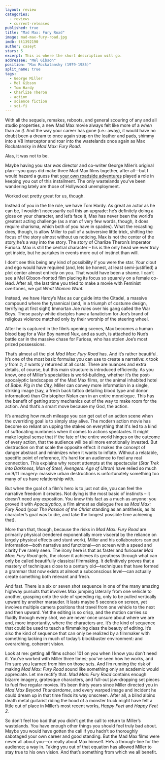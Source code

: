 ```yaml
---
layout: review
categories: 
  - reviews
  - current-releases
published: true
title: "Mad Max: Fury Road"
image: mad-max-fury-road.jpg
imdb: tt1392190
author: caseyt
stars: 5
excerpt: This is where the short description will go.
addressee: "Mel Gibson"
position: "Max Rockatansky (1979-1985)"
split_name: true
tags: 
  - George Miller
  - Mel Gibson
  - Tom Hardy
  - Charlize Theron
  - action
  - science fiction
  - sci-fi
---
```

With all the sequels, remakes, reboots, and general scouring of any and all studio properties, a new Mad Max movie always felt like more of a _when_ than an _if._  And the way your career has gone (i.e.: away), it would have no doubt been a dream to once again strap on the leather and pads, shimmy into a V8 Interceptor and roar into the wastelands once again as Max Rockatansky in _Mad Max: Fury Road_.

Alas, it was not to be. 

Maybe having you star _was_ director and co-writer George Miler’s original plan—you guys did make three Mad Max films together, after all—but I would hazard a guess that [your own roadside adventures](http://www.cnn.com/2006/LAW/08/02/gibson.charged/index.html?_s=PM:LAW) played a role in keeping you out of this installment. The only wastelands you’ve been wandering lately are those of Hollywood unemployment.

Worked out pretty great for us, though.

Instead of you in the tile role, we have Tom Hardy. As great an actor as he can be, I wouldn’t necessarily call this an upgrade: he’s definitely doing a gloss on your character, and let’s face it, Max has never been the world’s greatest acting challenge (as a man of very few words, though, it does require charisma, which both of you have in spades). What the recasting does, though, is allow Miller to pull of a subversive little trick, shifting the focus of the story almost without us noticing. Max is not the center of the story;he’s a way into the story. The story of Charlize Theron’s Imperator Furiosa. Max is still the central character – his is the only head we ever truly get inside, but he partakes in events more out of instinct than will.

I don’t see this being any kind of possibility if you were the star. Your clout and ego would have required (and, lets be honest, at least semi-justified) a plot center almost entirely on you. That would have been a shame. I can’t see a Mel Gibson-fronted film placing its focus so squarely on a female co-lead. After all, the last time you tried to make a movie with Feminist overtones, we got _What Women Want._

Instead, we have Hardy’s Max as our guide into the Citadel, a massive compound where the tyrannical (and, in a triumph of costume design, terrifying at first sight) Immortan Joe rules over his gang called the War Boys. These pasty-white disciples have a fanaticism for Joe’s brand of religious violence matched only by their worship of the steering wheel.

After he is captured in the film’s opening scenes, Max becomes a human blood bag for a War Boy named Nux, and as such, is attached to Nux’s battle car in the massive chase for Furiosa, who has stolen Joe’s most prized possessions.

That’s almost all the plot _Mad Max: Fury Road_ has. And it’s rather beautiful. It’s one of the most basic formulas you can use to create a narrative: _x_ took _y_ from _z_; _z_ wants _y_ returned at all costs. There are nuances and extra details, of course, but this main structure is introduced efficiently. As you know, one of Miller’s specialties is world-building, whether it’s the post-apocalyptic landscapes of the Mad Max films, or the animal inhabited hotel of _Babe: Pig in the City,_ Miller can convey more information in a single, striking image (say, a fresh back tattoo detailing blood type and donor information) than Christopher Nolan can in an entire monologue. This has the benefit of getting story mechanics out of the way to make room for the action. And that’s a smart move because my God, the action.

It’s amazing how much mileage you can get out of an action scene when the overriding goal is to simply stay alive. The modern action movie has become so reliant on upping the stakes on everything that it's led to a kind of suffocating numbness when it comes to actions spectacles. It might make logical sense that if the fate of the entire world hinges on the outcome of every action, that the audience will be all more emotionally invested. But destruction on that scale the opposite effect: it makes the concept of danger abstract and minimizes when it wants to inflate. Without a relatable, specific point of reference, it's hard for an audience to feel any real connection. This explains why recent attempts at the spectacular (_Star_ _Trek Into Darkness_, _Man of Steel, Avengers: Age of_ _Ultron)_ have relied so much on 9/11 imagery: massive urban destructions is unfortunately something too many of us have relationship with.

But when the goal of a film's hero is to just not die, you can feel the narrative freedom it creates. Not dying is the most basic of instincts – it doesn't need any exposition. You know this fact as a much as anyone: you proved it with _Apocalyptico,_ a film almost as dialogue free as _Mad Max: Fury Road_ (your _The Passion of the Christ_ standing as an antithesis, as its character’s goal was to die, and take the longest possible time achieving that).

More than that, though, because the risks in _Mad Max: Fury Road_ are primarily physical (rendered exponentially more visceral by the reliance on largely physical effects and stunt work), Miller and his collaborators can put information—both narrative and functional—on screen with a speed and clarity I've rarely seen. The irony here is that as faster and furiouser _Mad Max: Fury Road_ gets, the closer it achieves its greatness through what can only be called beautifully classical filmmaking. It definitively proves that a mastery of techniques close to a century old—techniques that have formed a grammar that now exists at almost a subconscious level—can actually create something both relevant and fresh. 

And fast. There is a six or seven shot sequence in one of the many amazing highway pursuits that involves Max jumping laterally from one vehicle to another, grasping onto the side of speeding rig, only to be pulled vertically upward by another marauder. It lasts maybe 5 seconds on screen, yet involves multiple camera positions that travel from one vehicle to the next and then upward. Yet the editing is so crisp, and the motion carries so fluidly through every shot, we are never once unsure about where we are and, more importantly, where the characters are. It’s the kind of sequence that could be used to teach a filmmaking class the beauty of editing. It’s also the kind of sequence that can only be realized by a filmmaker with something lacking in much of today’s blockbuster environment: and overarching, coherent vision.

Look at me: getting all films school 101 on you when I know you don’t need it. You’ve worked with Miller three times; you’ve seen how he works, and I’m sure you learned from him on those sets. And I’m running the risk of making _Mad Max: Fury Road_ sound like something only an academic would appreciate. Let me rectify that. _Mad Max: Fury Road_ contains enough bizarre imagery, grotesque characters, and full-out jaw-dropping set pieces to fuel five regular movies. It’s been thirty years since Miller directed you in _Mad Max Beyond_ _Thunderdome_, and every warped image and incident he could dream up in that time finds its way onscreen. After all, a blind albino death metal guitarist riding the hood of a monster truck might have felt a little out of place in Miller’s most recent works, _Happy Feet_ and _Happy Feet 2._

So don’t feel too bad that you didn’t get the call to return to Miller’s wastelands. You have enough other things you should feel truly bad about. Maybe you would have gotten the call if you hadn’t so thoroughly sabotaged your own career and good standing. But the Mad Max films were never all about you—or really about Max himself. He’s a through-line for the audience; a way in. Taking you out of that equation has allowed Miller to stay true to his own vision. And that’s something from which we all benefit.
